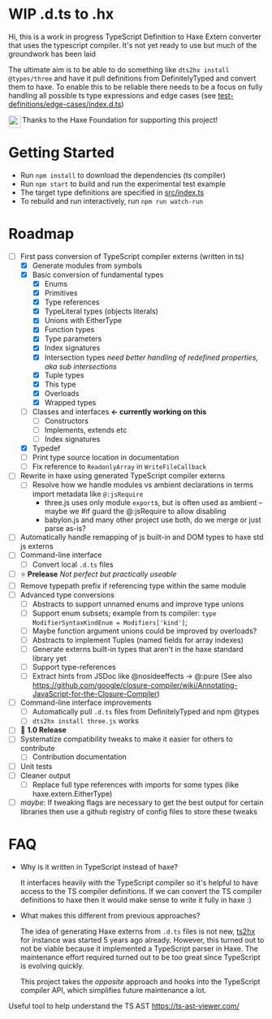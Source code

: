 # WIP .d.ts to .hx

Hi, this is a work in progress TypeScript Definition to Haxe Extern converter that uses the typescript compiler. It's not yet ready to use but much of the groundwork has been laid

The ultimate aim is to be able to do something like `dts2hx install @types/three` and have it pull definitions from DefinitelyTyped and convert them to haxe. To enable this to be reliable there needs to be a focus on fully handling all possible ts type expressions and edge cases (see [test-definitions/edge-cases/index.d.ts](test-definitions/edge-cases/index.d.ts))

<img src="https://user-images.githubusercontent.com/3742992/71644204-854b4d80-2cbc-11ea-85f9-93c63df51fe3.png" height="24" align="left"> Thanks to the Haxe Foundation for supporting this project!

# Getting Started
- Run `npm install` to download the dependencies (ts compiler)
- Run `npm start` to build and run the experimental test example
- The target type definitions are specified in [src/index.ts](src/index.ts#L56)
- To rebuild and run interactively, run `npm run watch-run`

# Roadmap
- [ ] First pass conversion of TypeScript compiler externs (written in ts)
    - [x] Generate modules from symbols
    - [x] Basic conversion of fundamental types
        - [x] Enums
        - [x] Primitives
        - [x] Type references
        - [x] TypeLiteral types (objects literals)
        - [x] Unions with EitherType
        - [x] Function types
        - [x] Type parameters
        - [x] Index signatures
        - [x] Intersection types *need better handling of redefined properties, aka sub intersections*
        - [x] Tuple types
        - [x] This type
        - [x] Overloads
        - [x] Wrapped types
    - [ ] Classes and interfaces **← currently working on this**
        - [ ] Constructors
        - [ ] Implements, extends etc
        - [ ] Index signatures
    - [x] Typedef
    - [ ] Print type source location in documentation
    - [ ] Fix reference to `ReadonlyArray` in `WriteFileCallback`
- [ ] Rewrite in haxe using generated TypeScript compiler externs
    - [ ] Resolve how we handle modules vs ambient declarations in terms import metadata like `@:jsRequire`
        - three.js uses only module `export`s, but is often used as ambient – maybe we #if guard the @:jsRequire to allow disabling
        - babylon.js and many other project use both, do we merge or just parse as-is?
- [ ] Automatically handle remapping of js built-in and DOM types to haxe std js externs
- [ ] Command-line interface
    - [ ] Convert local `.d.ts` files
- [ ] :star: **Prelease** *Not perfect but practically useable*
- [ ] Remove typepath prefix if referencing type within the same module
- [ ] Advanced type conversions
    - [ ] Abstracts to support unnamed enums and improve type unions
    - [ ] Support enum subsets; example from ts compiler: `type ModifierSyntaxKindEnum = Modifiers['kind']`;
    - [ ] Maybe function argument unions could be improved by overloads?
    - [ ] Abstracts to implement Tuples (named fields for array indexes)
    - [ ] Generate externs built-in types that aren't in the haxe standard library yet
    - [ ] Support type-references
    - [ ] Extract hints from JSDoc like @nosideeffects -> @:pure (See also https://github.com/google/closure-compiler/wiki/Annotating-JavaScript-for-the-Closure-Compiler)
- [ ] Command-line interface improvements
    - [ ] Automatically pull `.d.ts` files from DefinitelyTyped and npm @types
    - [ ] `dts2hx install three.js` works
- [ ] :star2: **1.0 Release**
- [ ] Systematize compatibility tweaks to make it easier for others to contribute
    - [ ] Contribution documentation
- [ ] Unit tests
- [ ] Cleaner output
    - [ ] Replace full type references with imports for some types (like haxe.extern.EitherType)
- [ ] *maybe*: If tweaking flags are necessary to get the best output for certain libraries then use a github registry of config files to store these tweaks

# FAQ
- Why is it written in TypeScript instead of haxe?

    It interfaces heavily with the TypeScript compiler so it's helpful to have access to the TS compiler definitions. If we can convert the TS compiler definitions to haxe then it would make sense to write it fully in haxe :)

- What makes this different from previous approaches?

   The idea of generating Haxe externs from `.d.ts` files is not new, [ts2hx](https://github.com/Simn/ts2hx) for instance was started 5 years ago already. However, this turned out to not be viable because it implemented a TypeScript parser in Haxe. The maintenance effort required turned out to be too great since TypeScript is evolving quickly.

   This project takes the _opposite_ approach and hooks into the TypeScript compiler API, which simplifies future maintenance a lot.

Useful tool to help understand the TS AST https://ts-ast-viewer.com/
